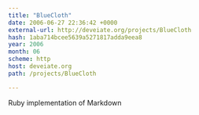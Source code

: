 ```yaml
---
title: "BlueCloth"
date: 2006-06-27 22:36:42 +0000
external-url: http://deveiate.org/projects/BlueCloth
hash: 1aba714bcee5639a5271817adda9eea8
year: 2006
month: 06
scheme: http
host: deveiate.org
path: /projects/BlueCloth

---
```


Ruby implementation of Markdown
